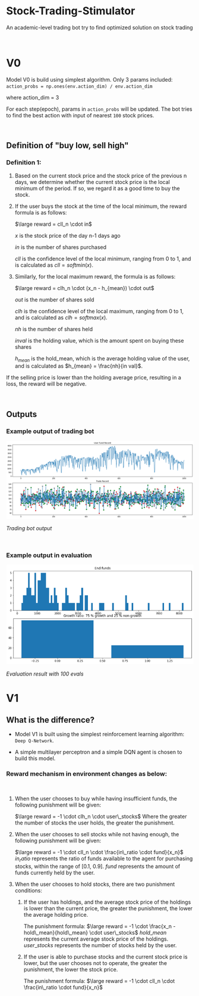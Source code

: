 # Stock-Trading-Stimulator
An academic-level trading bot try to find optimized solution on stock trading

&nbsp;
# V0
Model V0 is build using simplest algorithm. Only 3 params included: 
`action_probs = np.ones(env.action_dim) / env.action_dim`

where action_dim = 3


For each step(epoch), params in `action_probs` will be updated. The bot tries to find the best action with input of nearest `100` stock prices.

&nbsp;
## Definition of "buy low, sell high"
### Definition 1:

1. Based on the current stock price and the stock price of the previous n days, we determine whether the current stock price is the local minimum of the period. If so, we regard it as a good time to buy the stock.

2. If the user buys the stock at the time of the local minimum, the reward formula is as follows:

    $\large reward = cll_n \cdot in$

    $x$ is the stock price of the day n-1 days ago

    $in$ is the number of shares purchased

    $cll$ is the confidence level of the local minimum, ranging from 0 to 1, and is calculated as $cll = softmin(x)$.

3. Similarly, for the local maximum reward, the formula is as follows:

    $\large reward = clh_n \cdot (x_n - h_{mean}) \cdot out$

    $out$ is the number of shares sold

    $clh$ is the confidence level of the local maximum, ranging from 0 to 1, and is calculated as $clh = softmax(x)$.

    $nh$ is the number of shares held

    $in val$ is the holding value, which is the amount spent on buying these shares

    $h_{mean}$ is the hold_mean, which is the average holding value of the user, and is calculated as $h_{mean} = \frac{nh}{in val}$.

If the selling price is lower than the holding average price, resulting in a loss, the reward will be negative.

&nbsp;
## Outputs
### Example output of trading bot
<img src='v0\image outputs\trading_bot.png' alt='Trading bot output image'>

<i>Trading bot output</i>

&nbsp;

### Example output in evaluation
<img src='v0\image outputs\evaluation_result.png' alt='Evaluation result'>

<i>Evaluation result with 100 evals</i>


# V1
## What is the difference?
- Model V1 is built using the simplest reinforcement learning algorithm: `Deep Q-Network`.

- A simple multilayer perceptron and a simple DQN agent is chosen to build this model.

### Reward mechanism in environment changes as below:
&nbsp;

1. When the user chooses to buy while having insufficient funds, the following punishment will be given:

    $\large reward = -1 \cdot clh_n \cdot user\_stocks$
    Where the greater the number of stocks the user holds, the greater the punishment.

2. When the user chooses to sell stocks while not having enough, the following punishment will be given:

    $\large reward = -1 \cdot cll_n \cdot \frac{in\_ratio \cdot fund}{x_n}$
    $in_ratio$ represents the ratio of funds available to the agent for purchasing stocks, within the range of [0.1, 0.9].
    $fund$ represents the amount of funds currently held by the user.

3. When the user chooses to hold stocks, there are two punishment conditions:

    1. If the user has holdings, and the average stock price of the holdings is lower than the current price, the greater the punishment, the lower the average holding price.

        The punishment formula: $\large reward = -1 \cdot \frac{x_n - hold\_mean}{hold\_mean} \cdot user\_stocks$
        $hold\_mean$ represents the current average stock price of the holdings.
        $user\_stocks$ represents the number of stocks held by the user.

    2. If the user is able to purchase stocks and the current stock price is lower, but the user chooses not to operate, the greater the punishment, the lower the stock price.
    
        The punishment formula: $\large reward = -1 \cdot cll_n \cdot \frac{in\_ratio \cdot fund}{x_n}$


